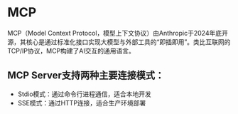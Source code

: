 # MCP
MCP（Model Context Protocol，模型上下文协议）由Anthropic于2024年底开源，其核心是通过标准化接口实现大模型与外部工具的“即插即用”。类比互联网的TCP/IP协议，MCP构建了AI交互的通用语言。

## MCP Server支持两种主要连接模式：
* Stdio模式：通过命令行进程通信，适合本地开发
* SSE模式：通过HTTP连接，适合生产环境部署


 
  